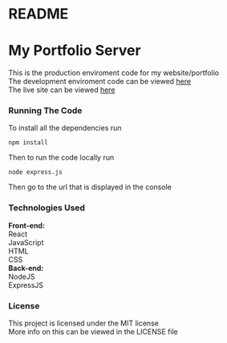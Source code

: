 <h1>README</h1>
<h1>My Portfolio Server</h1>

This is the production enviroment code for my website/portfolio<br/>
The development enviroment code can be viewed <a href="https://github.com/TYohoJr/myPortfolio">here</a><br/>
The live site can be viewed <a href="http://www.thomas-yoho.com/">here</a>

<h3>Running The Code</h3>

To install all the dependencies run
```
npm install
```
Then to run the code locally run
```
node express.js
```
Then go to the url that is displayed in the console

<h3>Technologies Used</h3>
<b>Front-end:</b><br/>
    React<br/>
    JavaScript<br/>
    HTML<br/>
    CSS<br/>
<b>Back-end:</b><br/>
    NodeJS<br/>
    ExpressJS

<h3>License</h3>
This project is licensed under the MIT license<br/>
More info on this can be viewed in the LICENSE file
